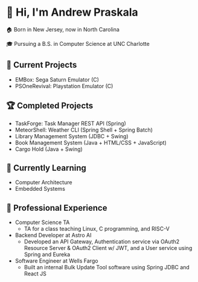 # 👋 Hi, I'm Andrew Praskala

🏠 Born in New Jersey, now in North Carolina

🎓 Pursuing a B.S. in Computer Science at UNC Charlotte

## 🚀 Current Projects
- EMBox: Sega Saturn Emulator (C)
- PSOneRevival: Playstation Emulator (C)

## 🏆 Completed Projects
- TaskForge: Task Manager REST API (Spring)
- MeteorShell: Weather CLI (Spring Shell + Spring Batch)
- Library Management System (JDBC + Swing)
- Book Management System (Java + HTML/CSS + JavaScript)
- Cargo Hold (Java + Swing)

## 🌱 Currently Learning
- Computer Architecture
- Embedded Systems

## 💼 Professional Experience
- Computer Science TA
  - TA for a class teaching Linux, C programming, and RISC-V
- Backend Developer at Astro AI
  - Developed an API Gateway, Authentication service via OAuth2 Resource Server & OAuth2 Client w/ JWT, and a User service using Spring and Eureka
- Software Engineer at Wells Fargo
  - Built an internal Bulk Update Tool software using Spring JDBC and React JS
